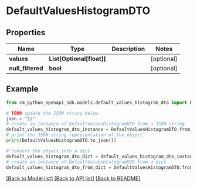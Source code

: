 # DefaultValuesHistogramDTO


## Properties

Name | Type | Description | Notes
------------ | ------------- | ------------- | -------------
**values** | **List[Optional[float]]** |  | [optional] 
**null_filtered** | **bool** |  | [optional] 

## Example

```python
from cm_python_openapi_sdk.models.default_values_histogram_dto import DefaultValuesHistogramDTO

# TODO update the JSON string below
json = "{}"
# create an instance of DefaultValuesHistogramDTO from a JSON string
default_values_histogram_dto_instance = DefaultValuesHistogramDTO.from_json(json)
# print the JSON string representation of the object
print(DefaultValuesHistogramDTO.to_json())

# convert the object into a dict
default_values_histogram_dto_dict = default_values_histogram_dto_instance.to_dict()
# create an instance of DefaultValuesHistogramDTO from a dict
default_values_histogram_dto_from_dict = DefaultValuesHistogramDTO.from_dict(default_values_histogram_dto_dict)
```
[[Back to Model list]](../README.md#documentation-for-models) [[Back to API list]](../README.md#documentation-for-api-endpoints) [[Back to README]](../README.md)


